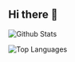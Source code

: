 ## Hi there 👋

<!-- ![Github Stats](https://github-readme-stats.vercel.app/api?username=profileid&show_icons=true&title_color=fff&icon_color=79ff97&text_color=9f9f9f&bg_color=151515&hide=stars) -->

![Github Stats](https://github-readme-stats.vercel.app/api?username=profileid&show_icons=true&hide=stars&include_all_commits=true&count_private=true&theme=onedark)

![Top Languages](https://github-readme-stats.vercel.app/api/top-langs/?username=profileid&hide=html&layout=compact&theme=onedark)